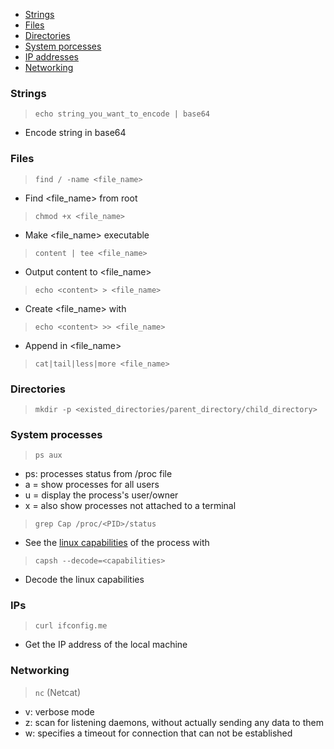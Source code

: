 - [Strings]()
- [Files]()
- [Directories]()
- [System porcesses]()
- [IP addresses]()
- [Networking]()

### Strings

> `echo string_you_want_to_encode | base64`
- Encode string in base64

### Files

> `find / -name <file_name>`
- Find <file_name> from root

> `chmod +x <file_name>`
- Make <file_name> executable

> `content | tee <file_name>`
- Output content to <file_name>

> `echo <content> > <file_name>`
- Create <file_name> with <content>

> `echo <content> >> <file_name>`
- Append <content> in <file_name>

> `cat|tail|less|more <file_name>`

### Directories

> `mkdir -p <existed_directories/parent_directory/child_directory>`

### System processes

> `ps aux`
- ps: processes status from /proc file
- a = show processes for all users
- u = display the process's user/owner
- x = also show processes not attached to a terminal

> `grep Cap /proc/<PID>/status`
- See the [linux capabilities](https://github.com/torvalds/linux/blob/master/include/uapi/linux/capability.h) of the process with <PID>

> `capsh --decode=<capabilities>`
- Decode the linux capabilities

### IPs

> `curl ifconfig.me`
- Get the IP address of the local machine

### Networking

> `nc` <IP> <port> (Netcat)
- v: verbose mode
- z: scan for listening daemons, without actually sending any data to them
- w: specifies a timeout for connection that can not be established
